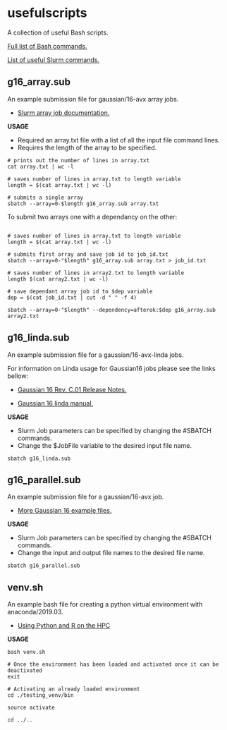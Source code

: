 # usefulscripts

A collection of useful Bash scripts. 

[Full list of Bash commands.](https://ss64.com/bash/)

[List of useful Slurm commands.](https://bookstack.surrey.ac.uk/books/high-performance-computing-%28hpc%29/page/useful-slurm-commands)

## g16_array.sub

An example submission file for gaussian/16-avx array jobs.

- [Slurm array job documentation.](https://slurm.schedmd.com/job_array.html)

__USAGE__
* Required an array.txt file with a list of all the input file command lines.  
* Requires the length of the array to be specified.

```shell
# prints out the number of lines in array.txt
cat array.txt | wc -l

# saves number of lines in array.txt to length variable
length = $(cat array.txt | wc -l)

# submits a single array
sbatch --array=0-$length g16_array.sub array.txt
```

To submit two arrays one with a dependancy on the other:

```shell

# saves number of lines in array.txt to length variable
length = $(cat array.txt | wc -l)

# submits first array and save job id to job_id.txt
sbatch --array=0-"$length" g16_array.sub array.txt > job_id.txt

# saves number of lines in array2.txt to length variable
length $(cat array2.txt | wc -l)

# save dependant array job id to $dep variable
dep = $(cat job_id.txt | cut -d " " -f 4)

sbatch --array=0-"$length" --dependency=afterok:$dep g16_array.sub array2.txt

```

## g16_linda.sub

An example submission file for a gaussian/16-avx-linda jobs.

For information on Linda usage for Gaussian16 jobs please see the links bellow: 


- [Gaussian 16 Rev. C.01 Release Notes.](https://gaussian.com/relnotes/)

- [Gaussian 16 linda manual.](https://gaussian.com/g16/lindamanual.pdf.gz)

__USAGE__
* Slurm Job parameters can be specified by changing the #SBATCH commands.
* Change the $JobFile variable to the desired input file name.  

```shell
sbatch g16_linda.sub
```

## g16_parallel.sub

An example submission file for a gaussian/16-avx job.

- [More Gaussian 16 example files.](https://gitlab.eps.surrey.ac.uk/rcs/eureka-examples/-/tree/master/gaussian/gaussian16)

__USAGE__
* Slurm Job parameters can be specified by changing the #SBATCH commands.
* Change the input and output file names to the desired file name.

```shell
sbatch g16_parallel.sub
```

## venv.sh

An example bash file for creating a python virtual environment with anaconda/2019.03.

- [Using Python and R on the HPC](https://bookstack.surrey.ac.uk/books/high-performance-computing-%28hpc%29/page/using-python-and-r-on-hpc)

__USAGE__

```shell
bash venv.sh

# Once the environment has been loaded and activated once it can be deactivated 
exit

# Activating an already loaded environment 
cd ./testing_venv/bin

source activate

cd ../..
```
